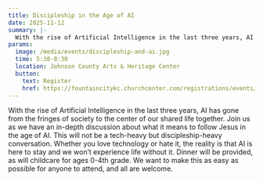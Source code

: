 ```yaml
---
title: Discipleship in the Age of AI
date: 2025-11-12
summary: |-
  With the rise of Artificial Intelligence in the last three years, AI has gone from the fringes of society to the center of our shared life together. Join us as we have an in-depth discussion about what it means to follow Jesus in the age of AI.
params:
  image: /media/events/discipleship-and-ai.jpg
  time: 5:30-8:30
  location: Johnson County Arts & Heritage Center
  button:
    text: Register
    href: https://fountaincitykc.churchcenter.com/registrations/events/3243656
---
```


With the rise of Artificial Intelligence in the last three years, AI has gone from the fringes of society to the center of our shared life together. Join us as we have an in-depth discussion about what it means to follow Jesus in the age of AI. This will not be a tech-heavy but discipleship-heavy conversation. Whether you love technology or hate it, the reality is that AI is here to stay and we won’t experience life without it. Dinner will be provided, as will childcare for ages 0-4th grade. We want to make this as easy as possible for anyone to attend, and all are welcome.

